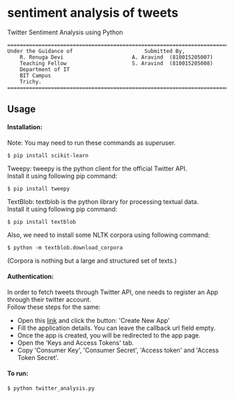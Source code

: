sentiment analysis of tweets
==========  
Twitter Sentiment Analysis using Python  
```
============================================================================================= 
Under the Guidance of						Submitted By,
	R. Renuga Devi 						A. Aravind	(810015205007)
	Teaching Fellow 					S. Aravind	(810015205008)
	Department of IT
	BIT Campus
	Trichy.
============================================================================================== 
```

Usage
----------------
#### Installation:
Note: You may need to run these commands as superuser.  
```
$ pip install scikit-learn 
```
Tweepy: tweepy is the python client for the official Twitter API.  
Install it using following pip command:  
```
$ pip install tweepy
```
TextBlob: textblob is the python library for processing textual data.  
Install it using following pip command:  
```
$ pip install textblob
```
Also, we need to install some NLTK corpora using following command:  
```
$ python -m textblob.download_corpora
```
(Corpora is nothing but a large and structured set of texts.)  
#### Authentication:
In order to fetch tweets through Twitter API, one needs to register an App through their twitter account.  
Follow these steps for the same:  
* Open this [link](https://apps.twitter.com/) and click the button: 'Create New App'  
* Fill the application details. You can leave the callback url field empty.  
* Once the app is created, you will be redirected to the app page.  
* Open the 'Keys and Access Tokens' tab.  
* Copy 'Consumer Key', 'Consumer Secret', 'Access token' and 'Access Token Secret'.  
  
#### To run:
```
$ python twitter_analysis.py
```
